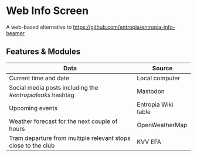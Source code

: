 # Web Info Screen

A web-based alternative to https://github.com/entropia/entropia-info-beamer

## Features & Modules

| Data                                                          | Source              |
|---------------------------------------------------------------|---------------------|
| Current time and date                                         | Local computer      |
| Social media posts including the *#entropialeaks* hashtag     | Mastodon            |
| Upcoming events                                               | Entropia Wiki table |
| Weather forecast for the next couple of hours                 | OpenWeatherMap      |
| Tram departure from multiple relevant stops close to the club | KVV EFA             |
